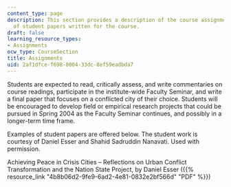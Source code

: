 ```yaml
---
content_type: page
description: This section provides a description of the course assignments and examples
  of student papers written for the course.
draft: false
learning_resource_types:
- Assignments
ocw_type: CourseSection
title: Assignments
uid: 2af1dfce-f698-0004-33dc-8ef59eadbda7
---
```

Students are expected to read, critically assess, and write commentaries on course readings, participate in the institute-wide Faculty Seminar, and write a final paper that focuses on a conflicted city of their choice. Students will be encouraged to develop field or empirical research projects that could be pursued in Spring 2004 as the Faculty Seminar continues, and possibly in a longer-term time frame.

Examples of student papers are offered below. The student work is courtesy of Daniel Esser and Shahid Sadruddin Nanavati. Used with permission.

Achieving Peace in Crisis Cities – Reflections on Urban Conflict Transformation and the Nation State Project, by Daniel Esser ({{% resource_link "4b8b06d2-9fe9-6ad2-4e81-0832e2bf566d" "PDF" %}})